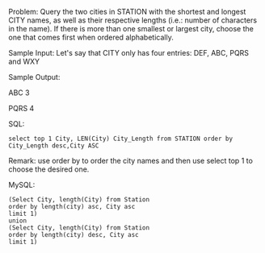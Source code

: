 Problem: Query the two cities in STATION with the shortest and longest CITY names, 
as well as their respective lengths (i.e.: number of characters in the name). 
If there is more than one smallest or largest city, choose the one that comes first when ordered alphabetically.

Sample Input:
Let's say that CITY only has four entries: DEF, ABC, PQRS and WXY

Sample Output:

ABC 3

PQRS 4


SQL: 

```select top 1 City, LEN(City) City_Length from STATION order by City_Length ASC,City ASC;
select top 1 City, LEN(City) City_Length from STATION order by City_Length desc,City ASC
```

Remark: use order by to order the city names and then use select top 1 to choose the desired one. 





MySQL:

```
(Select City, length(City) from Station
order by length(city) asc, City asc
limit 1)
union
(Select City, length(City) from Station
order by length(city) desc, City asc
limit 1)

```





